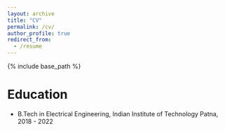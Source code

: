 ```yaml
---
layout: archive
title: "CV"
permalink: /cv/
author_profile: true
redirect_from:
  - /resume
---
```


{% include base_path %}

<!-- You can see my complete resume [here](/files/cv.pdf) -->

Education
======
* B.Tech in Electrical Engineering, Indian Institute of Technology Patna, 2018 - 2022


  



